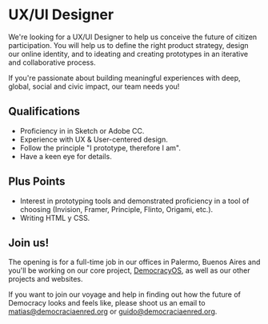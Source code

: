 UX/UI Designer
===

We're looking for a UX/UI Designer to help us conceive the future of citizen participation. You will help us to define the right product strategy, design our online identity, and to ideating and creating prototypes in an iterative and collaborative process.

If you're passionate about building meaningful experiences with deep, global, social and civic impact, our team needs you!

## Qualifications

- Proficiency in in Sketch or Adobe CC.
- Experience with UX & User-centered design.
- Follow the principle "I prototype, therefore I am".
- Have a keen eye for details.

## Plus Points
- Interest in prototyping tools and demonstrated proficiency in a tool of choosing (Invision, Framer, Principle, Flinto, Origami, etc.).
- Writing HTML y CSS.

## Join us!

The opening is for a full-time job in our offices in Palermo, Buenos Aires and you'll be working on our core project, [DemocracyOS](http://github.com/DemocracyOS/democracyos), as well as our other projects and websites.

If you want to join our voyage and help in finding out how the future of Democracy looks and feels like, please shoot us an email to [matias@democraciaenred.org](mailto:matias@democraciaenred.org) or [guido@democraciaenred.org](mailto:guido@democraciaenred.org).
